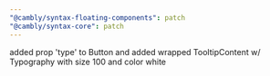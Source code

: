 ```yaml
---
"@cambly/syntax-floating-components": patch
"@cambly/syntax-core": patch
---
```


added prop 'type' to Button and added wrapped TooltipContent w/ Typography with size 100 and color white
